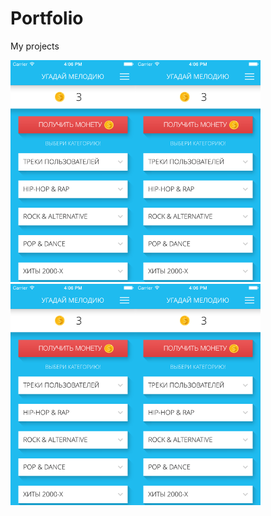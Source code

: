 # Portfolio
 My projects



<img src="/screenshots/640-2.png" width="200"/><img src="/screenshots/640-2.png" width="200"/><img src="/screenshots/640-2.png" width="200"/><img src="/screenshots/640-2.png" width="200"/>
